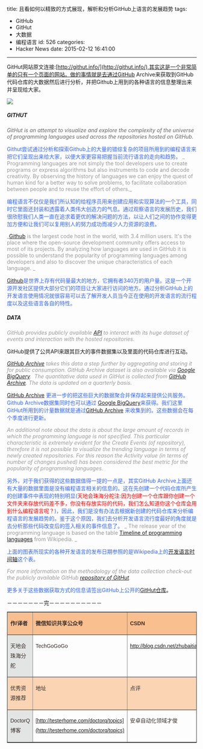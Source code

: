 title: 且看如何以精致的方式展现，解析和分析GitHub上语言的发展趋势
tags:
  - GitHub
  - GitHut
  - 大数据
  - 编程语言
id: 526
categories:
  - Hacker News
date: 2015-02-12 16:41:00
---

<div id="article_content" class="article_content">&#13;

GitHut网站原文连接:[http://githut.info/](http://githut.info/),其实这是一个非常简单的只有一个页面的网站。做的事情就是去通过GitHub Archive来获取到GitHub代码仓库的大数据然后进行分析，并把Github上用到的各种语言的信息整理出来并呈现给大家。

![](http://img.blog.csdn.net/20150211191204646?watermark/2/text/aHR0cDovL2Jsb2cuY3Nkbi5uZXQvemh1YmFpdGlhbg==/font/5a6L5L2T/fontsize/400/fill/I0JBQkFCMA==/dissolve/70/gravity/SouthEast)

##### GITHUT

_<span style="color: rgb(102, 102, 102);">GitHut is an attempt to visualize and explore the complexity of the universe of programming languages used across the repositories hosted on GitHub.</span>_

<span style="color: rgb(51, 102, 255);">Githut尝试通过分析和探索Github上的大量的错综复杂的项目所用到的编程语言来把它们呈现出来给大家，以便大家更容易把握当前流行语言的走向和趋势。</span>
<span style="color: rgb(153, 153, 153);">_
Programming languages are not simply the tool developers use to create programs or express algorithms but also instruments to code and decode creativity. By observing the history of languages we can enjoy the quest of human kind for a better way to solve problems, to facilitate collaboration between people and to reuse the effort of others._</span>

<span style="color: rgb(51, 102, 255);">编程语言不仅仅是我们所认知的给程序员用来创建应用和实现算法的一个工具，同时它里面还封装和透露着人类伟大创造力的气息。通过观察语言的发展历史，我们很欣慰我们人类一直在追求着更优的解决问题的方法，以让人们之间的协作变得更加方便和让我们可以复用别人的努力成功而减少人力资源的浪费。</span>

<span style="color: rgb(153, 153, 153);">_[Github](http://githut.info/#) is the largest code host in the world, with 3.4 million users. It's the place where the open-source development community offers access to most of its projects. By analyzing how languages are used in GitHub it is possible to understand the popularity of programming languages among developers and also to discover the unique characteristics of each language. _</span>

[Github](http://githut.info/#)<span style="color: rgb(51, 102, 255);">是世界上存有代码量最大的地方，它拥有者340万的用户量。这是一个开源开发社区提供大部分它们的项目让大家进行访问的地方。通过分析GitHub上的开发语言使用情况就很容易可以去了解开发人员当今正在使用的开发语言的流行程度以及这些语言各自的特性。</span>

##### DATA

_<span style="color: rgb(153, 153, 153);">GitHub provides publicly available [API](http://githut.info/#) to interact with its huge dataset of events and interaction with the hosted repositories.</span>_

GitHub提供了公共API来跟其巨大的事件数据集以及里面的代码仓库进行互动。

<span style="color: rgb(153, 153, 153);">_[GitHub Archive](http://www.githubarchive.org/) takes this data a step further by aggregating and storing it for public consumption. GitHub Archive dataset is also available via [Google BigQuery](https://developers.google.com/bigquery/). 
The quantitative data used in GitHut is collected from [GitHub Archive](http://www.githubarchive.org/). The data is updated on a quarterly basis._</span>

[GitHub Archive](http://www.githubarchive.org/)<span style="color: rgb(17, 17, 17);"> </span><span style="color: rgb(51, 102, 255);">更进一步的把这些巨大的数据聚合并保存起来提供公共服务。Github Archive数据集同时也可以通过</span><span style="color: rgb(17, 17, 17);"> </span>[Google BigQuery](https://developers.google.com/bigquery/)<span style="color: rgb(51, 102, 255);">来获得。我们这里GitHut所用到的计量数据就是通过</span>[GitHub Archive](http://www.githubarchive.org/)<span style="color: rgb(17, 17, 17);"> </span><span style="color: rgb(51, 102, 255);">来收集到的。这些数据会在每个季度进行更新。</span>

_<span style="color: rgb(153, 153, 153);">An additional note about the data is about the large amount of records in which the programming language is not specified. This particular characteristic is extremely evident for the Create Events (of repository), therefore it is not possible to visualize the trending language in terms of newly created repositories. For this reason the Activity value (in terms of number of changes pushed) has been considered the best metric for the popularity of programming languages. </span>_

<span style="color: rgb(51, 102, 255);">另外，对于我们获得的这些数据值得一提的一点是，其实GitHub Archive上面还有大量的数据里面是没有编程语言相关的信息的。这在先创建一个代码仓库所产生的创建事件中表现的特别明显(</span><span style="color: rgb(255, 0, 0);">天地会珠海分舵注:因为创建一个仓库跟你创建一个文件夹来存放代码差不多，你没有存放实际的代码，我们怎么知道你这个仓库会用到什么编程语言呢？</span><span style="color: rgb(51, 102, 255);">)，因此，我们是没有办法去根据新创建的代码仓库来分析编程语言的发展趋势的。鉴于这个原因，我们去分析开发语言流行度最好的角度就是去分析那些代码改变后的签入相关的事件信息了。</span>
<span style="color: rgb(153, 153, 153);">_
The release year of the programming language is based on the table [Timeline of programming languages](http://en.wikipedia.org/wiki/Timeline_of_programming_languages) from Wikipedia. _</span>

<span style="color: rgb(51, 102, 255);">上面的图表所现实的各种开发语言的发布日期参照的是Wikipedia上的</span>[开发语言时间轴](http://en.wikipedia.org/wiki/Timeline_of_programming_languages)<span style="color: rgb(51, 102, 255);">这个表。</span>

_<span style="color: rgb(153, 153, 153);">For more information on the methodology of the data collection check-out the publicly available GitHub [repository of GitHut](https://www.github.com/littleark/githut/).</span>_

<span style="color: rgb(51, 102, 255);">更多关于这些数据获取方式的信息请签出GitHub上公开的</span>[GitHut仓库](https://www.github.com/littleark/githut/)<span style="color: rgb(17, 17, 17);">。</span>

－－－－－－－完－－－－－－－－－－
<table border="1" cellspacing="0" cellpadding="0" style="color: rgb(54, 46, 43); font-family: Arial; font-size: 14px; line-height: 26px;"><tbody><tr><td valign="top" style="background: rgb(250, 191, 143);">

**作/译者**
</td><td valign="top" style="background: rgb(250, 191, 143);">

**微信知识共享公众号**
</td><td valign="top" style="background: rgb(250, 191, 143);">

**CSDN**
</td></tr><tr><td valign="top" style="background: rgb(227, 228, 228);">

天地会珠海分舵
</td><td valign="top">

TechGoGoGo
</td><td valign="top">

http://blog.csdn.net/zhubaitian
</td></tr><tr><td valign="top" style="background: rgb(251, 212, 180);">

优秀资源推荐
</td><td valign="top" style="background: rgb(251, 212, 180);">

地址
</td><td valign="top" style="background: rgb(251, 212, 180);">

点评
</td></tr><tr><td valign="top" style="background: rgb(227, 228, 228);">

DoctorQ博客
</td><td valign="top">

[http://testerhome.com/doctorq/topics](http://testerhome.com/doctorq/topics)
</td><td valign="top">

安卓自动化领域才俊     
</td></tr></tbody></table></div>